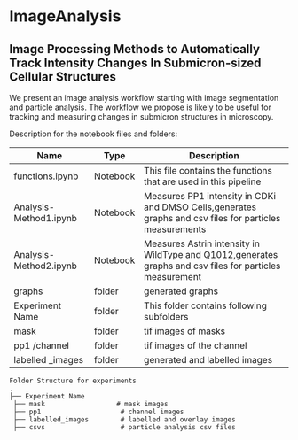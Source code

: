 # ImageAnalysis


## Image Processing Methods to Automatically Track Intensity Changes In Submicron-sized Cellular Structures

We present an image analysis workflow starting with image segmentation and particle analysis. The workflow we propose is likely to be useful for tracking and measuring changes in submicron structures in microscopy.


Description for the notebook files and folders:

 |Name                        | Type         |Description
 |----------------------------|------------- |------------ 
 | functions.ipynb            | Notebook     |This file contains the functions that are used in this pipeline
 | Analysis-Method1.ipynb     | Notebook     |Measures PP1 intensity in CDKi and DMSO Cells,generates graphs and csv files for particles measurements 
 | Analysis-Method2.ipynb     | Notebook     |Measures Astrin intensity in WildType and Q1012,generates graphs and csv files for particles measurement 
 | graphs                     | folder       |generated graphs
 | Experiment Name            | folder       | This folder contains following subfolders
 | mask                       | folder       |tif images of masks
 | pp1 /channel               | folder       |tif images of the channel 
 | labelled _images           | folder       |generated and labelled images

 
 
    Folder Structure for experiments
    .
    ├── Experiment Name
     ├── mask                  # mask images
     ├── pp1                    # channel images
     ├── labelled_images        # labelled and overlay images
     ├── csvs                   # particle analysis csv files
  
  
 




